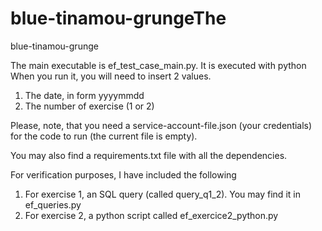 # blue-tinamou-grungeThe 
blue-tinamou-grunge

The main executable is ef_test_case_main.py. It is executed with python
When you run it, you will need to insert 2 values. 
1. The date, in form yyyymmdd
2. The number of exercise (1 or 2)

Please, note, that you need a service-account-file.json (your credentials) for the code to run (the current file is empty).

You may also find a requirements.txt file with all the dependencies.

For verification purposes, I have included the following
1. For exercise 1, an SQL query (called query_q1_2). You may find it in ef_queries.py
2. For exercise 2, a python script called ef_exercice2_python.py

